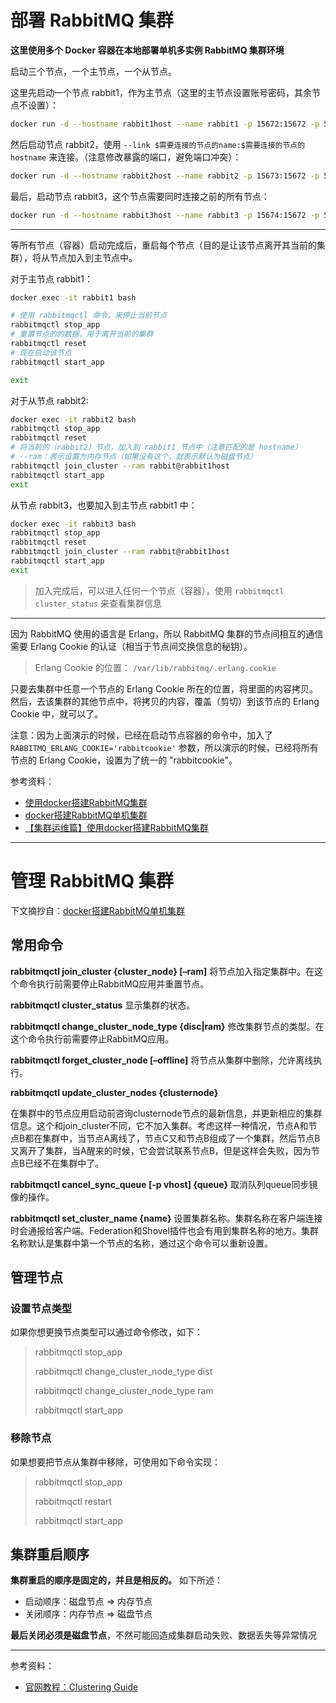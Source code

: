 # 部署 RabbitMQ 集群

**这里使用多个 Docker 容器在本地部署单机多实例 RabbitMQ 集群环境**

启动三个节点，一个主节点，一个从节点。

这里先启动一个节点 rabbit1，作为主节点（这里的主节点设置账号密码，其余节点不设置）：

```bash
docker run -d --hostname rabbit1host --name rabbit1 -p 15672:15672 -p 5672:5672 -e RABBITMQ_ERLANG_COOKIE='rabbitcookie' -e RABBITMQ_DEFAULT_USER=user -e RABBITMQ_DEFAULT_PASS=123 rabbitmq:3.8-management-alpine
```

然后启动节点 rabbit2，使用 `--link $需要连接的节点的name:$需要连接的节点的hostname` 来连接。（注意修改暴露的端口，避免端口冲突）：

```bash
docker run -d --hostname rabbit2host --name rabbit2 -p 15673:15672 -p 5673:5672 --link rabbit1:rabbit1host -e RABBITMQ_ERLANG_COOKIE='rabbitcookie' rabbitmq:3.8-management-alpine
```

最后，启动节点 rabbit3，这个节点需要同时连接之前的所有节点：

```bash
docker run -d --hostname rabbit3host --name rabbit3 -p 15674:15672 -p 5674:5672 --link rabbit1:rabbit1host --link rabbit2:rabbit2host -e RABBITMQ_ERLANG_COOKIE='rabbitcookie' rabbitmq:3.8-management-alpine
```

---

等所有节点（容器）启动完成后，重启每个节点（目的是让该节点离开其当前的集群），将从节点加入到主节点中。

对于主节点 rabbit1：

```bash
docker exec -it rabbit1 bash

# 使用 rabbitmqctl 命令，来停止当前节点
rabbitmqctl stop_app
# 重置节点的的数据，用于离开当前的集群
rabbitmqctl reset
# 现在启动该节点
rabbitmqctl start_app

exit
```

对于从节点 rabbit2:

```bash
docker exec -it rabbit2 bash
rabbitmqctl stop_app
rabbitmqctl reset
# 将当前的（rabbit2）节点，加入到 rabbit1 节点中（注意匹配的是 hostname）
# --ram：表示设置为内存节点（如果没有这个，就表示默认为磁盘节点）
rabbitmqctl join_cluster --ram rabbit@rabbit1host
rabbitmqctl start_app
exit
```

从节点 rabbit3，也要加入到主节点 rabbit1 中：

```bash
docker exec -it rabbit3 bash
rabbitmqctl stop_app
rabbitmqctl reset
rabbitmqctl join_cluster --ram rabbit@rabbit1host
rabbitmqctl start_app
exit
```

> 加入完成后，可以进入任何一个节点（容器），使用 `rabbitmqctl cluster_status` 来查看集群信息

---

因为 RabbitMQ 使用的语言是 Erlang，所以 RabbitMQ 集群的节点间相互的通信需要 Erlang Cookie 的认证（相当于节点间交换信息的秘钥）。

> Erlang Cookie 的位置： `/var/lib/rabbitmq/.erlang.cookie` 

只要去集群中任意一个节点的 Erlang Cookie 所在的位置，将里面的内容拷贝。然后，去该集群的其他节点中，将拷贝的内容，覆盖（剪切）到该节点的 Erlang Cookie 中，就可以了。

注意：因为上面演示的时候，已经在启动节点容器的命令中，加入了 `RABBITMQ_ERLANG_COOKIE='rabbitcookie'` 参数，所以演示的时候，已经将所有节点的  Erlang Cookie，设置为了统一的 "rabbitcookie"。

参考资料：

- [使用docker搭建RabbitMQ集群](https://www.jianshu.com/p/d231844b9c46)
- [docker搭建RabbitMQ单机集群](https://www.jianshu.com/p/aa537ff043bc)
- [【集群运维篇】使用docker搭建RabbitMQ集群](https://blog.csdn.net/xia296/article/details/108395796)



***

# 管理 RabbitMQ 集群

下文摘抄自：[docker搭建RabbitMQ单机集群](https://www.jianshu.com/p/aa537ff043bc)

## 常用命令

**rabbitmqctl join_cluster {cluster_node} [–ram]**
 将节点加入指定集群中。在这个命令执行前需要停止RabbitMQ应用并重置节点。

**rabbitmqctl cluster_status**
 显示集群的状态。

**rabbitmqctl change_cluster_node_type {disc|ram}**
 修改集群节点的类型。在这个命令执行前需要停止RabbitMQ应用。

**rabbitmqctl forget_cluster_node [–offline]**
 将节点从集群中删除，允许离线执行。

**rabbitmqctl update_cluster_nodes {clusternode}**

在集群中的节点应用启动前咨询clusternode节点的最新信息，并更新相应的集群信息。这个和join_cluster不同，它不加入集群。考虑这样一种情况，节点A和节点B都在集群中，当节点A离线了，节点C又和节点B组成了一个集群，然后节点B又离开了集群，当A醒来的时候，它会尝试联系节点B，但是这样会失败，因为节点B已经不在集群中了。

**rabbitmqctl cancel_sync_queue [-p vhost] {queue}**
 取消队列queue同步镜像的操作。

**rabbitmqctl set_cluster_name {name}**
 设置集群名称。集群名称在客户端连接时会通报给客户端。Federation和Shovel插件也会有用到集群名称的地方。集群名称默认是集群中第一个节点的名称，通过这个命令可以重新设置。

## 管理节点

### 设置节点类型

如果你想更换节点类型可以通过命令修改，如下：

> rabbitmqctl stop_app
>
> rabbitmqctl change_cluster_node_type dist
>
> rabbitmqctl change_cluster_node_type ram
>
> rabbitmqctl start_app

### 移除节点

如果想要把节点从集群中移除，可使用如下命令实现：

> rabbitmqctl stop_app
>
> rabbitmqctl restart
>
> rabbitmqctl start_app

## 集群重启顺序

**集群重启的顺序是固定的，并且是相反的。** 如下所述：

- 启动顺序：磁盘节点 => 内存节点
- 关闭顺序：内存节点 => 磁盘节点

**最后关闭必须是磁盘节点**，不然可能回造成集群启动失败、数据丢失等异常情况

---

参考资料：

- [官网教程：Clustering Guide](https://rabbitmq.com/clustering.html)
